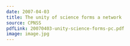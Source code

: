 ```yaml
---
date: 2007-04-03
title: The unity of science forms a network
source: CPNSS
pdfLink: 20070403-unity-science-forms-pc.pdf
image: image.jpg
---
```

